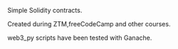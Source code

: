 Simple Solidity contracts.


Created during ZTM,freeCodeCamp and other courses.

web3_py scripts have been tested with Ganache.
